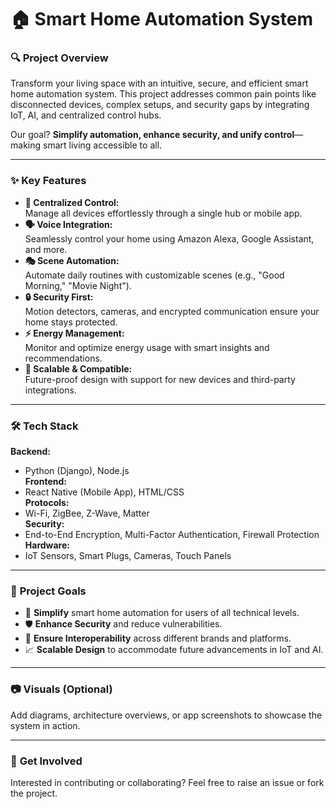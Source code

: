 # 🏠 Smart Home Automation System  

### 🔍 **Project Overview**  
Transform your living space with an intuitive, secure, and efficient smart home automation system. This project addresses common pain points like disconnected devices, complex setups, and security gaps by integrating IoT, AI, and centralized control hubs.  

Our goal? **Simplify automation, enhance security, and unify control**—making smart living accessible to all.  

---

### ✨ **Key Features**  

- **🔗 Centralized Control:**  
  Manage all devices effortlessly through a single hub or mobile app.  
- **🗣️ Voice Integration:**  
  Seamlessly control your home using Amazon Alexa, Google Assistant, and more.  
- **🎭 Scene Automation:**  
  Automate daily routines with customizable scenes (e.g., "Good Morning," "Movie Night").  
- **🔒 Security First:**  
  Motion detectors, cameras, and encrypted communication ensure your home stays protected.  
- **⚡ Energy Management:**  
  Monitor and optimize energy usage with smart insights and recommendations.  
- **🔄 Scalable & Compatible:**  
  Future-proof design with support for new devices and third-party integrations.  

---

### 🛠️ **Tech Stack**  

**Backend:**  
- Python (Django), Node.js  
**Frontend:**  
- React Native (Mobile App), HTML/CSS  
**Protocols:**  
- Wi-Fi, ZigBee, Z-Wave, Matter  
**Security:**  
- End-to-End Encryption, Multi-Factor Authentication, Firewall Protection  
**Hardware:**  
- IoT Sensors, Smart Plugs, Cameras, Touch Panels  

---

### 🎯 **Project Goals**  
- 🚀 **Simplify** smart home automation for users of all technical levels.  
- 🛡️ **Enhance Security** and reduce vulnerabilities.  
- 🔗 **Ensure Interoperability** across different brands and platforms.  
- 📈 **Scalable Design** to accommodate future advancements in IoT and AI.  

---

### 📷 **Visuals (Optional)**  
Add diagrams, architecture overviews, or app screenshots to showcase the system in action.  

---

### 📩 **Get Involved**  
Interested in contributing or collaborating? Feel free to raise an issue or fork the project.  
